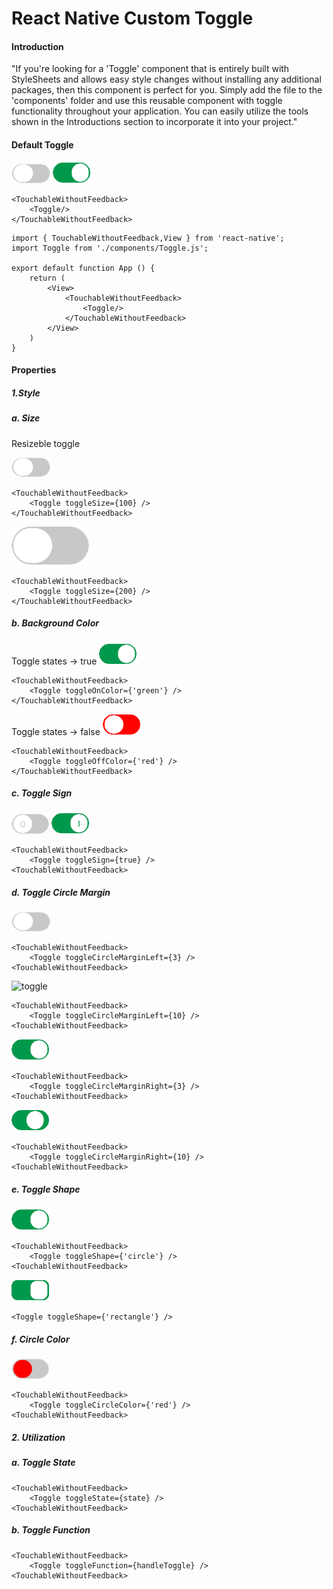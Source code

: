 # React Native Custom Toggle

#### **Introduction**

"If you're looking for a 'Toggle' component that is entirely built with StyleSheets and allows easy style changes without installing any additional packages, then this component is perfect for you. Simply add the file to the 'components' folder and use this reusable component with toggle functionality throughout your application. You can easily utilize the tools shown in the Introductions section to incorporate it into your project."

#### **Default Toggle**
![defaultl toggle](./img/size100.png)
![green toggle](./img/oncolorgreen.png)
```
<TouchableWithoutFeedback>
    <Toggle/>
</TouchableWithoutFeedback>
```
```
import { TouchableWithoutFeedback,View } from 'react-native';
import Toggle from './components/Toggle.js';

export default function App () {
    return (
        <View>
            <TouchableWithoutFeedback>
                <Toggle/>
            </TouchableWithoutFeedback>
        </View>
    )
}
```



#### **Properties**


##### **1.Style**
##### a. Size
Resizeble toggle

![toggle](./img/size100.png)
```
<TouchableWithoutFeedback>
    <Toggle toggleSize={100} />
</TouchableWithoutFeedback>
```
![toggle](./img/size200.png)
```
<TouchableWithoutFeedback>
    <Toggle toggleSize={200} />
</TouchableWithoutFeedback>
```

##### b. Background Color
Toggle states -> true
![toggle](./img/oncolorgreen.png)
```
<TouchableWithoutFeedback>
    <Toggle toggleOnColor={'green'} />
</TouchableWithoutFeedback>
```
Toggle states -> false
![toggle](./img/offcolorred.png)
```
<TouchableWithoutFeedback>
    <Toggle toggleOffColor={'red'} />
</TouchableWithoutFeedback>
```
##### c. Toggle Sign
![toggle](./img/togglesigntrue.png)
![toggle](./img/togglesigntrue2.png)
```
<TouchableWithoutFeedback>
    <Toggle toggleSign={true} />
<TouchableWithoutFeedback>
```
##### d. Toggle Circle Margin
![toggle](./img/size100.png)
```
<TouchableWithoutFeedback>
    <Toggle toggleCircleMarginLeft={3} />
<TouchableWithoutFeedback>
```
![toggle](./img/circlemargin10.png)
```
<TouchableWithoutFeedback>
    <Toggle toggleCircleMarginLeft={10} />
<TouchableWithoutFeedback>
```
![toggle](./img/oncolorgreen.png)
```
<TouchableWithoutFeedback>
    <Toggle toggleCircleMarginRight={3} />
<TouchableWithoutFeedback>
```
![toggle](./img/circlemarginright.png)
```
<TouchableWithoutFeedback>
    <Toggle toggleCircleMarginRight={10} />
<TouchableWithoutFeedback>
```
##### e. Toggle Shape
![toggle](./img/oncolorgreen.png)
```
<TouchableWithoutFeedback>
    <Toggle toggleShape={'circle'} />
<TouchableWithoutFeedback>
```
![toggle](./img/toggleshape.png)
```
<Toggle toggleShape={'rectangle'} />
```
##### f. Circle Color
![toggle](./img/circlecolor.png)
```
<TouchableWithoutFeedback>
    <Toggle toggleCircleColor={'red'} />
<TouchableWithoutFeedback>
```

##### **2. Utilization**
##### a. Toggle State

```
<TouchableWithoutFeedback>
    <Toggle toggleState={state} />
<TouchableWithoutFeedback>
```
##### b. Toggle Function
```
<TouchableWithoutFeedback>
    <Toggle toggleFunction={handleToggle} />
<TouchableWithoutFeedback>
